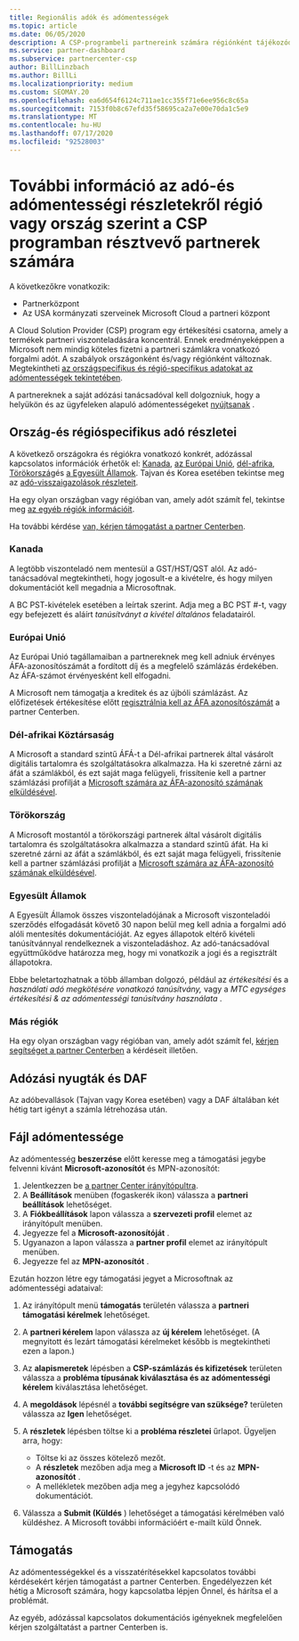 ```yaml
---
title: Regionális adók és adómentességek
ms.topic: article
ms.date: 06/05/2020
description: A CSP-programbeli partnereink számára régiónként tájékozódhat az adózási feladatokról, a CSP-értékesítésekre vonatkozó adómentességek beküldéséről, valamint az adóügyi kérdések támogatásáról.
ms.service: partner-dashboard
ms.subservice: partnercenter-csp
author: BillLinzbach
ms.author: BillLi
ms.localizationpriority: medium
ms.custom: SEOMAY.20
ms.openlocfilehash: ea6d654f6124c711ae1cc355f71e6ee956c8c65a
ms.sourcegitcommit: 7153f0b8c67efd35f58695ca2a7e00e70da1c5e9
ms.translationtype: MT
ms.contentlocale: hu-HU
ms.lasthandoff: 07/17/2020
ms.locfileid: "92528003"
---
```

# <a name="read-about-taxes-and-tax-exemption-details-by-region-or-country-for-partners-in-the-csp-program"></a>További információ az adó-és adómentességi részletekről régió vagy ország szerint a CSP programban résztvevő partnerek számára

A következőkre vonatkozik:

- Partnerközpont
- Az USA kormányzati szerveinek Microsoft Cloud a partneri központ

A Cloud Solution Provider (CSP) program egy értékesítési csatorna, amely a termékek partneri viszonteladására koncentrál. Ennek eredményeképpen a Microsoft nem mindig köteles fizetni a partneri számlákra vonatkozó forgalmi adót. A szabályok országonként és/vagy régiónként változnak. Megtekintheti [az országspecifikus és régió-specifikus adatokat az adómentességek tekintetében](#country-and-region-tax-details).

A partnereknek a saját adózási tanácsadóval kell dolgozniuk, hogy a helyükön és az ügyfeleken alapuló adómentességeket [nyújtsanak](#file-tax-exemptions) .

## <a name="country-and-region-tax-details"></a>Ország-és régióspecifikus adó részletei

A következő országokra és régiókra vonatkozó konkrét, adózással kapcsolatos információk érhetők el: [Kanada](#canada), [az Európai Unió](#european-union), [dél-afrika](#south-africa), [Törökország](#turkey)és [a Egyesült Államok](#united-states). Tajvan és Korea esetében tekintse meg az [adó-visszaigazolások részleteit](#tax-receipts-and-daf).

Ha egy olyan országban vagy régióban van, amely adót számít fel, tekintse meg [az egyéb régiók információit](#other-regions).

Ha további kérdése [van, kérjen támogatást a partner Centerben](#support).

### <a name="canada"></a>Kanada

A legtöbb viszonteladó nem mentesül a GST/HST/QST alól. Az adó-tanácsadóval megtekintheti, hogy jogosult-e a kivételre, és hogy milyen dokumentációt kell megadnia a Microsoftnak.

A BC PST-kivételek esetében a leírtak szerint. Adja meg a BC PST #-t, vagy egy befejezett és aláírt *tanúsítványt a kivétel általános* feladatairól.

### <a name="european-union"></a>Európai Unió

Az Európai Unió tagállamaiban a partnereknek meg kell adniuk érvényes ÁFA-azonosítószámát a fordított díj és a megfelelő számlázás érdekében. Az ÁFA-számot érvényesként kell elfogadni.

A Microsoft nem támogatja a kreditek és az újbóli számlázást. Az előfizetések értékesítése előtt [regisztrálnia kell az ÁFA azonosítószámát](organization-tax-info.md) a partner Centerben.

### <a name="south-africa"></a>Dél-afrikai Köztársaság

A Microsoft a standard szintű ÁFÁ-t a Dél-afrikai partnerek által vásárolt digitális tartalomra és szolgáltatásokra alkalmazza. Ha ki szeretné zárni az áfát a számlákból, és ezt saját maga felügyeli, frissítenie kell a partner számlázási profilját a [Microsoft számára az ÁFA-azonosító számának elküldésével](organization-tax-info.md).

### <a name="turkey"></a>Törökország

A Microsoft mostantól a törökországi partnerek által vásárolt digitális tartalomra és szolgáltatásokra alkalmazza a standard szintű áfát. Ha ki szeretné zárni az áfát a számlákból, és ezt saját maga felügyeli, frissítenie kell a partner számlázási profilját a [Microsoft számára az ÁFA-azonosító számának elküldésével](organization-tax-info.md).

### <a name="united-states"></a>Egyesült Államok

A Egyesült Államok összes viszonteladójának a Microsoft viszonteladói szerződés elfogadását követő 30 napon belül meg kell adnia a forgalmi adó alóli mentesítés dokumentációját. Az egyes állapotok eltérő kivételi tanúsítvánnyal rendelkeznek a viszonteladáshoz. Az adó-tanácsadóval együttműködve határozza meg, hogy mi vonatkozik a jogi és a regisztrált állapotokra.

Ebbe beletartozhatnak a több államban dolgozó, például az *értékesítési* és a *használati adó megkötésére vonatkozó tanúsítvány,* vagy a *MTC egységes értékesítési & az adómentességi tanúsítvány használata* .

### <a name="other-regions"></a>Más régiók

Ha egy olyan országban vagy régióban van, amely adót számít fel, [kérjen segítséget a partner Centerben](#support) a kérdéseit illetően.

## <a name="tax-receipts-and-daf"></a>Adózási nyugták és DAF

Az adóbevallások (Tajvan vagy Korea esetében) vagy a DAF általában két hétig tart igényt a számla létrehozása után.

## <a name="file-tax-exemptions"></a>Fájl adómentessége

Az adómentesség **beszerzése** előtt keresse meg a támogatási jegybe felvenni kívánt **Microsoft-azonosítót** és MPN-azonosítót:

1. Jelentkezzen be [a partner Center irányítópultra](https://partner.microsoft.com/dashboard/).
2. A **Beállítások** menüben (fogaskerék ikon) válassza a **partneri beállítások** lehetőséget.
3. A **Fiókbeállítások** lapon válassza a **szervezeti profil** elemet az irányítópult menüben.
4. Jegyezze fel a **Microsoft-azonosítóját** .
5. Ugyanazon a lapon válassza a **partner profil** elemet az irányítópult menüben.
6. Jegyezze fel az **MPN-azonosítót** .

Ezután hozzon létre egy támogatási jegyet a Microsoftnak az adómentességi adataival:

1. Az irányítópult menü **támogatás** területén válassza a **partneri támogatási kérelmek** lehetőséget.
2. A **partneri kérelem** lapon válassza az **új kérelem** lehetőséget. (A megnyitott és lezárt támogatási kérelmeket később is megtekintheti ezen a lapon.)
3. Az **alapismeretek** lépésben a **CSP-számlázás és kifizetések** területen válassza a **probléma típusának kiválasztása és az** **adómentességi kérelem** kiválasztása lehetőséget.
4. A **megoldások** lépésnél a **további segítségre van szüksége?** területen válassza az **Igen** lehetőséget.
5. A **részletek** lépésben töltse ki a **probléma részletei** űrlapot. Ügyeljen arra, hogy:

    - Töltse ki az összes kötelező mezőt.
    - A **részletek** mezőben adja meg a **Microsoft ID** -t és az **MPN-azonosítót** .
    - A mellékletek mezőben adja meg a jegyhez kapcsolódó dokumentációt.

6. Válassza a **Submit (Küldés** ) lehetőséget a támogatási kérelmében való küldéshez. A Microsoft további információért e-mailt küld Önnek.

## <a name="support"></a>Támogatás

Az adómentességekkel és a visszatérítésekkel kapcsolatos további kérdésekért kérjen támogatást a partner Centerben. Engedélyezzen két hétig a Microsoft számára, hogy kapcsolatba lépjen Önnel, és hárítsa el a problémát.

Az egyéb, adózással kapcsolatos dokumentációs igényeknek megfelelően kérjen szolgáltatást a partner Centerben is.
